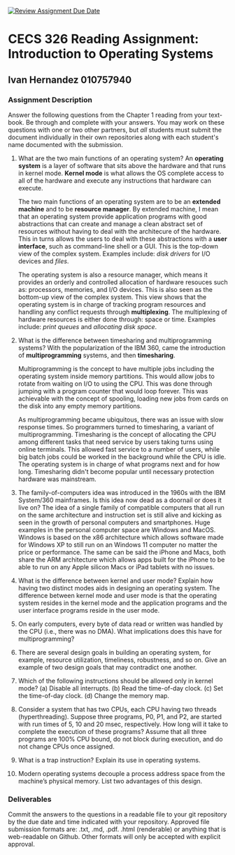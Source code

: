 [![Review Assignment Due Date](https://classroom.github.com/assets/deadline-readme-button-24ddc0f5d75046c5622901739e7c5dd533143b0c8e959d652212380cedb1ea36.svg)](https://classroom.github.com/a/SqkZA8g-)
# CECS 326 Reading Assignment: Introduction to Operating Systems
## Ivan Hernandez 010757940

### Assignment Description
Answer the following questions from the Chapter 1 reading from your text- book. Be through and complete with your answers. You may work on these questions with one or two other partners, but *all* students must submit the document individually in their own repositories along with each student's name documented with the submission.

1. What are the two main functions of an operating system?
    An **operating system** is a layer of software that sits above the hardware and that runs in kernel mode.
    **Kernel mode** is what allows the OS complete access to all of the hardware and execute any instructions that hardware can execute. 

    The two main functions of an operating system are to be an **extended machine** and to be **resource manager**.
    By extended machine, I mean that an operating system provide application programs with good abstractions that can create and manage a clean abstract set of resources without having to deal with the architecure of the hardware. This in turns allows the users to deal with these abstractions with a **user interface**, such as command-line shell or a GUI. This is the top-down view of the complex system. Examples include: *disk drivers* for I/O devices and *files*. 

    The operating system is also a resource manager, which means it provides an orderly and controlled allocation of hardware resouces such as: processors, memories, and I/O devices. This is also seen as the bottom-up view of the complex system. This view shows that the operating system is in charge of tracking program resources and handling any conflict requests through **multiplexing**. The multiplexing of hardware resources is either done through: space or time. Examples include: *print queues* and *allocating disk space*.
    
2. What is the difference between timesharing and multiprogramming systems?
    With the popularization of the IBM 360, came the introduction of **multiprogramming** systems, and then **timesharing**. 
    
    Multiprogramming is the concept to have multiple jobs including the operating system inside memory partitions. This would allow jobs to rotate from waiting on I/O to using the CPU. This was done through jumping with a program counter that would loop forever. This was achievable with the concept of spooling, loading new jobs from cards on the disk into any empty memory partitions.

    As multiprogramming became ubiquitous, there was an issue with slow response times. So programmers turned to timesharing, a variant of multiprogramming. Timesharing is the concept of allocating the CPU among different tasks that need service by users taking turns using online terminals. This allowed fast service to a number of users, while big batch jobs could be worked in the background while the CPU is idle. The operating system is in charge of what programs next and for how long. Timesharing didn't become popular until necessary protection hardware was mainstream. 

     

3. The family-of-computers idea was introduced in the 1960s with the IBM System/360 mainframes. Is this idea now dead as a doornail or does it live on?
    The idea of a single family of compatible computers that all run on the same architecture and instruction set is still alive and kicking as seen in the growth of personal computers and smartphones. Huge examples in the personal computer space are Windows and MacOS. Windows is based on the x86 architecture which allows software made for Windows XP to still run on an Windows 11 computer no matter the price or performance. The same can be said the iPhone and Macs, both share the ARM architecture which allows apps built for the iPhone to be able to run on any Apple silicon Macs or iPad tablets with no issues.

4. What is the difference between kernel and user mode? Explain how having two distinct modes aids in designing an operating system.
    The difference between kernel mode and user mode is that the operating system resides in the kernel mode and the application programs and the user interface programs reside in the user mode. 

5. On early computers, every byte of data read or written was handled by the CPU (i.e., there was no DMA). What implications does this have for multiprogramming?

6. There are several design goals in building an operating system, for example, resource utilization, timeliness, robustness, and so on. Give an example of two design goals that may contradict one another.

7. Which of the following instructions should be allowed only in kernel mode?
    (a) Disable all interrupts.
    (b) Read the time-of-day clock.
    (c) Set the time-of-day clock. (d) Change the memory map.

8. Consider a system that has two CPUs, each CPU having two threads (hyperthreading). Suppose three programs, P0, P1, and P2, are started with run times of 5, 10 and 20 msec, respectively. How long will it take to complete the execution of these programs? Assume that all three programs are 100% CPU bound, do not block during execution, and do not change CPUs once assigned.

9. What is a trap instruction? Explain its use in operating systems.

10. Modern operating systems decouple a process address space from the machine’s physical memory. List two advantages of this design.

### Deliverables
Commit the answers to the questions in a readable file to your git repository by the due date and time indicated with your repository. Approved file submission formats are: .txt, .md, .pdf. .html (renderable) or anything that is web-readable on Github. Other formats will only be accepted with explicit approval.
